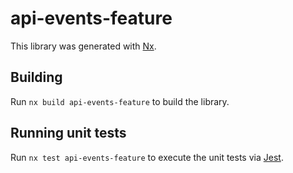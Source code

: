 # api-events-feature

This library was generated with [Nx](https://nx.dev).

## Building

Run `nx build api-events-feature` to build the library.

## Running unit tests

Run `nx test api-events-feature` to execute the unit tests via [Jest](https://jestjs.io).
